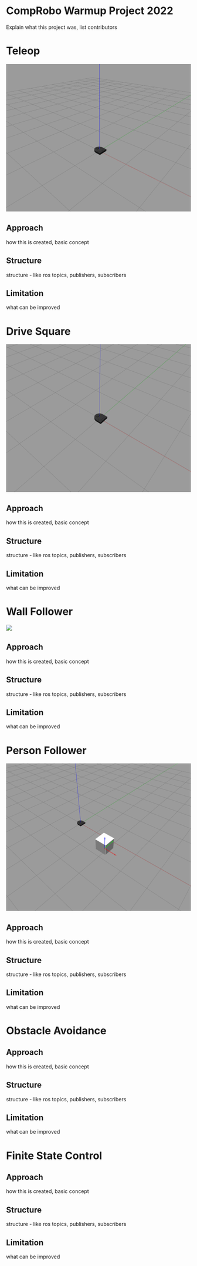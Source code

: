 # CompRobo Warmup Project 2022

Explain what this project was, list contributors

# Teleop

![](pictures/teleop_demo.gif)

## Approach
how this is created, basic concept

## Structure
structure - like ros topics, publishers, subscribers

## Limitation
what can be improved

# Drive Square

![](pictures/drive_square_demo.gif)

## Approach
how this is created, basic concept

## Structure
structure - like ros topics, publishers, subscribers

## Limitation
what can be improved

# Wall Follower

![](pictures/wall_follower_demo.gif)

## Approach
how this is created, basic concept

## Structure
structure - like ros topics, publishers, subscribers

## Limitation
what can be improved

# Person Follower

![](pictures/person_follower_demo.gif)

## Approach
how this is created, basic concept

## Structure
structure - like ros topics, publishers, subscribers

## Limitation
what can be improved

# Obstacle Avoidance

## Approach
how this is created, basic concept

## Structure
structure - like ros topics, publishers, subscribers

## Limitation
what can be improved

# Finite State Control

## Approach
how this is created, basic concept

## Structure
structure - like ros topics, publishers, subscribers

## Limitation
what can be improved